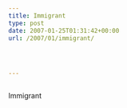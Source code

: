 ```yaml
---
title: Immigrant
type: post
date: 2007-01-25T01:31:42+00:00
url: /2007/01/immigrant/




---
```

<div class="flickr">
  <a href="http://www.flickr.com/photos/schreibblogade/368743359/"><img src="//farm1.static.flickr.com/177/368743359_4391027154.jpg" class="flickr-photo" alt="" /></a></p>

  <p>
    Immigrant
  </p>
</div>
